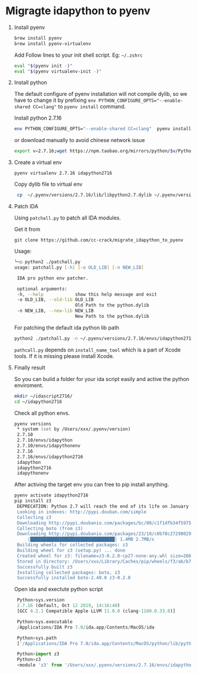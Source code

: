 # Migragte idapython to pyenv

1. Install pyenv

    ```zsh
    brew install pyenv
    brew install pyenv-virtualenv
    ```

    Add Follow lines to your init shell script. Eg: ```~/.zshrc```

    ```zsh
    eval "$(pyenv init -)"
    eval "$(pyenv virtualenv-init -)"
    ```

2. Install python

    The default configure of pyenv installation will not compile dylib, so we have to change it by prefixing
    `env PYTHON_CONFIGURE_OPTS="--enable-shared CC=clang"`  to `pyenv install` command.

    Install python 2.7.16

    ```zsh
    env PYTHON_CONFIGURE_OPTS="--enable-shared CC=clang"  pyenv install 2.7.16
    ```

    or download manually to avoid chinese network issue

    ```zsh
    export v=2.7.16;wget https://npm.taobao.org/mirrors/python/$v/Python-$v.tar.xz -P ~/.pyenv/cache/;env PYTHON_CONFIGURE_OPTS="--enable-shared CC=clang"  pyenv install $v
    ```

3. Create a virtual env

   ```pyenv virtualenv 2.7.16 idapython2716```

   Copy dylib file to virtual env

   ```zsh
    cp  ~/.pyenv/versions/2.7.16/lib/libpython2.7.dylib ~/.pyenv/versions/2.7.16/envs/idapython2716/libpython2.7.dylib
   ```

4. Patch IDA

   Using ```patchall.py``` to patch all IDA modules.

   Get it from

   ```git clone https://github.com/cc-crack/migrate_idapython_to_pyenv```

   Usage:

   ```zsh
   ╰─○ python2 ./patchall.py 
   usage: patchall.py [-h] [-o OLD_LIB] [-n NEW_LIB]

    IDA pro python env patcher.

    optional arguments:
    -h, --help            show this help message and exit
    -o OLD_LIB, --old-lib OLD_LIB
                          Old Path to the python.dylib
    -n NEW_LIB, --new-lib NEW_LIB
                          New Path to the python.dylib
    ```

    For patching the default ida python lib path

    ```zsh
    python2 ./patchall.py -n ~/.pyenv/versions/2.7.16/envs/idapython2716/libpython2.7.dylib
    ```

    ```pathcall.py``` depends on ```install_name_tool``` which is a part of Xcode tools. If it is missing please install Xcode.

5. Finally result

   So you can build a folder for your ida script easily and active the python enviroment.

   ```zsh
   mkdir ~/idascript2716/
   cd ~/idapython2716
   ```

   Check all python envs.

   ```zsh
   pyenv versions
    * system (set by /Users/xxx/.pyenv/version)
    2.7.10
    2.7.10/envs/idapython
    2.7.10/envs/idapythonenv
    2.7.16
    2.7.16/envs/idapython2716
    idapython
    idapython2716
    idapythonenv
   ```

   After activing the target env you can free to pip install anything.

   ```zsh
   pyenv activate idapython2716
   pip install z3
    DEPRECATION: Python 2.7 will reach the end of its life on January 1st, 2020. Please upgrade your Python as Python 2.7 won't be maintained after that date. A future version of pip will drop support for Python 2.7. More details about Python 2 support in pip, can be found at https://pip.pypa.io/en/latest/development/release-process/#python-2-support
    Looking in indexes: http://pypi.douban.com/simple
    Collecting z3
    Downloading http://pypi.doubanio.com/packages/bc/00/c1f1dfb34f5975c0d5f03e108b0669246026b83512b755e9bc725638219d/z3-0.2.0.tar.gz
    Collecting boto (from z3)
    Downloading http://pypi.doubanio.com/packages/23/10/c0b78c27298029e4454a472a1919bde20cb182dab1662cec7f2ca1dcc523/boto-2.49.0-py2.py3-none-any.whl (1.4MB)
        |████████████████████████████████| 1.4MB 2.7MB/s 
    Building wheels for collected packages: z3
    Building wheel for z3 (setup.py) ... done
    Created wheel for z3: filename=z3-0.2.0-cp27-none-any.whl size=26630 sha256=f0bba9e3010030667d05ac2817491ed5f82b510ac035a541433c6b6426feb78e
    Stored in directory: /Users/xxx/Library/Caches/pip/wheels/f3/ab/b7/909d74cd5a87893c34ed25b7bdfeccbe3dc6a4389fff9d1b4a
    Successfully built z3
    Installing collected packages: boto, z3
    Successfully installed boto-2.49.0 z3-0.2.0
   ```

   Open ida and exectute python script

   ```python
    Python>sys.version
    2.7.16 (default, Oct 12 2019, 14:16:40)
    [GCC 4.2.1 Compatible Apple LLVM 11.0.0 (clang-1100.0.33.8)]

    Python>sys.executable
    /Applications/IDA Pro 7.0/ida.app/Contents/MacOS/ida

    Python>sys.path
    ['/Applications/IDA Pro 7.0/ida.app/Contents/MacOS/python/lib/python2.7/lib-dynload', '/Applications/IDA Pro 7.0/ida.app/Contents/MacOS/python/lib/python2.7/lib-dynload/ida_32', '/Users/xxx/.pyenv/versions/2.7.16/envs/idapython2716/lib/python27.zip', '/Users/xxx/.pyenv/versions/2.7.16/envs/idapython2716/lib/python2.7', '/Users/xxx/.pyenv/versions/2.7.16/envs/idapython2716/lib/python2.7/plat-darwin', '/Users/xxx/.pyenv/versions/2.7.16/envs/idapython2716/lib/python2.7/plat-mac', '/Users/xxx/.pyenv/versions/2.7.16/envs/idapython2716/lib/python2.7/plat-mac/lib-scriptpackages', '/Users/xxx/.pyenv/versions/2.7.16/envs/idapython2716/lib/python2.7/lib-tk', '/Users/xxx/.pyenv/versions/2.7.16/envs/idapython2716/lib/python2.7/lib-old', '/Users/xxx/.pyenv/versions/2.7.16/envs/idapython2716/lib/python2.7/lib-dynload', '/Applications/IDA Pro 7.0/ida.app/Contents/MacOS/python', '/Users/xxx/.pyenv/versions/2.7.16/lib/python2.7', '/Users/xxx/.pyenv/versions/2.7.16/lib/python2.7/plat-darwin', '/Users/xxx/.pyenv/versions/2.7.16/lib/python2.7/lib-tk', '/Users/xxx/.pyenv/versions/2.7.16/lib/python2.7/plat-mac', '/Users/xxx/.pyenv/versions/2.7.16/lib/python2.7/plat-mac/lib-scriptpackages', '/Users/xxx/.pyenv/versions/2.7.16/envs/idapython2716/lib/python2.7/site-packages', '/Applications/IDA Pro 7.0/ida.app/Contents/MacOS/python', '/Users/xxx/.idapro', '/Users/xxx/code/idapythonenv']

    Python>import z3
    Python>z3
    <module 'z3' from '/Users/xxx/.pyenv/versions/2.7.16/envs/idapython2716/lib/python2.7/site-packages/z3/__init__.pyc'>
   ```
